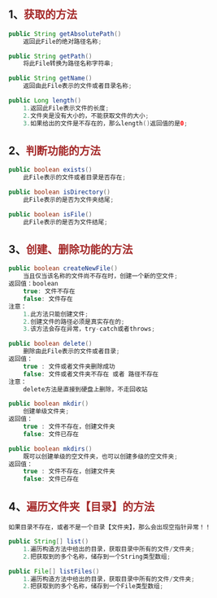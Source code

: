 ## 1、<span style="color:brown">获取的方法</span>

```java
public String getAbsolutePath()
    返回此File的绝对路径名称;
```

```java
public String getPath()
    将此File转换为路径名称字符串;
```

```java
public String getName()
    返回由此File表示的文件或者目录名称;
```

```java
public Long length()
    1.返回此File表示文件的长度;
	2.文件夹是没有大小的，不能获取文件的大小;
	3.如果给出的文件是不存在的，那么length()返回值的是0;
```



## 2、<span style="color:brown">判断功能的方法</span>

```java
public boolean exists()
    此File表示的文件或者目录是否存在;
```

```java
public boolean isDirectory()
    此File表示的是否为文件夹结尾;
```

```java
public boolean isFile()
    此File表示的是否为文件结尾;
```



## 3、<span style="color:brown">创建、删除功能的方法</span>

```java
public boolean createNewFile()
    当且仅当该名称的文件尚不存在时，创建一个新的空文件;
返回值：boolean
    true: 文件不存在
    false: 文件存在
注意：
    1.此方法只能创建文件;
	2.创建文件的路径必须是真实存在的;
	3.该方法会存在异常，try-catch或者throws;
```

```java
public boolean delete()
    删除由此File表示的文件或者目录;
返回值：
    true : 文件或者文件夹删除成功 
	false: 文件或者文件夹不存在 或者 路径不存在
注意：
    delete方法是直接到硬盘上删除，不走回收站
```

```java
public boolean mkdir()
    创建单级文件夹;
返回值：
    true : 文件不存在，创建文件夹
	false: 文件已存在
```

```java
public boolean mkdirs()
    既可以创建单级的空文件夹，也可以创建多级的空文件夹;
返回值：
    true : 文件不存在，创建文件夹
	false: 文件已存在
```



## 4、<span style="color:brown">遍历文件夹【目录】的方法</span>

`如果目录不存在，或者不是一个目录【文件夹】，那么会出现空指针异常！！`

```java
public String[] list()
	1.遍历构造方法中给出的目录，获取目录中所有的文件/文件夹;
	2.把获取到的多个名称，储存到一个String类型数组;
```

```java
public File[] listFiles()
    1.遍历构造方法中给出的目录，获取目录中所有的文件/文件夹;
	2.把获取到的多个名称，储存到一个File类型数组;
```

